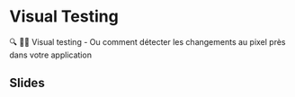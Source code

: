 # Visual Testing

🔍 🕵🏼  ️Visual testing - Ou comment détecter les changements au pixel près dans votre application

## Slides

